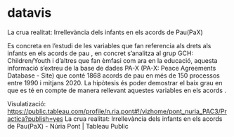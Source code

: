 # datavis
La crua realitat: Irrellevància dels infants en els acords de Pau(PaX)

Es concreta en l’estudi de les variables que fan referencia als drets als infants en els acords de pau , en concret s’analitza al grup GCH: Children/Youth i d’altres que fan èmfasi com ara en la educació, aquesta informació s’extreu de la base de dades PA-X (PA-X: Peace Agreements Database - Site) que conté 1868 acords de pau en més de 150 processos entre 1990 i mitjans 2020. La hipòtesis és poder demostrar el baix grau en que es té en compte de manera rellevant aquestes variables en els acords .


Visulatizació:
https://public.tableau.com/profile/n.ria.pont#!/vizhome/pont_nuria_PAC3/Practica?publish=yes
La crua realitat: Irrellevància dels infants en els acords de Pau(PaX) - Núria Pont | Tableau Public


